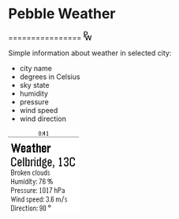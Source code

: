 # Pebble Weather
================
![](https://github.com/karcio/pebbleWeather/blob/master/resources/images/weather_screenshot.png)

Simple information about weather in selected city:
- city name
- degrees in Celsius
- sky state
- humidity
- pressure
- wind speed
- wind direction

![](https://github.com/karcio/pebbleWeather/blob/master/resources/images/screenshot)
